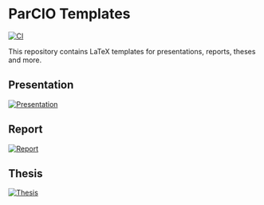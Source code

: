 # ParCIO Templates

[![CI](https://github.com/parcio/templates/workflows/CI/badge.svg)](https://github.com/parcio/templates/actions)

This repository contains LaTeX templates for presentations, reports, theses and more.

## Presentation

[![Presentation](https://parcio.github.io/templates/presentation.png)](https://parcio.github.io/templates/presentation.pdf)

## Report

[![Report](https://parcio.github.io/templates/report.png)](https://parcio.github.io/templates/report.pdf)

## Thesis

[![Thesis](https://parcio.github.io/templates/thesis.png)](https://parcio.github.io/templates/thesis.pdf)
